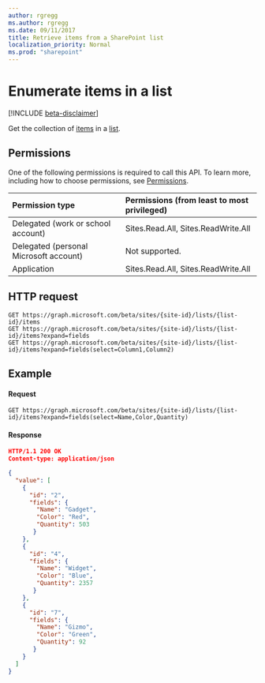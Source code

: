 ```yaml
---
author: rgregg
ms.author: rgregg
ms.date: 09/11/2017
title: Retrieve items from a SharePoint list
localization_priority: Normal
ms.prod: "sharepoint"
---
```

# Enumerate items in a list

[!INCLUDE [beta-disclaimer](../../includes/beta-disclaimer.md)]

Get the collection of [items][item] in a [list][].

[list]: ../resources/list.md
[item]: ../resources/listitem.md

## Permissions

One of the following permissions is required to call this API. To learn more, including how to choose permissions, see [Permissions](/graph/permissions-reference).

|Permission type      | Permissions (from least to most privileged)              |
|:--------------------|:---------------------------------------------------------|
|Delegated (work or school account) | Sites.Read.All, Sites.ReadWrite.All    |
|Delegated (personal Microsoft account) | Not supported.    |
|Application | Sites.Read.All, Sites.ReadWrite.All |

## HTTP request

```http
GET https://graph.microsoft.com/beta/sites/{site-id}/lists/{list-id}/items
GET https://graph.microsoft.com/beta/sites/{site-id}/lists/{list-id}/items?expand=fields
GET https://graph.microsoft.com/beta/sites/{site-id}/lists/{list-id}/items?expand=fields(select=Column1,Column2)
```

## Example

#### Request

<!-- { "blockType": "request", "name": "get-list-items" } -->

```http
GET https://graph.microsoft.com/beta/sites/{site-id}/lists/{list-id}/items?expand=fields(select=Name,Color,Quantity)
```

#### Response

<!-- { "blockType": "response", "@odata.type": "Collection(microsoft.graph.listItem)", "truncated": true } -->

```json
HTTP/1.1 200 OK
Content-type: application/json

{
  "value": [
    {
      "id": "2",
      "fields": {
        "Name": "Gadget",
        "Color": "Red",
        "Quantity": 503
       }
    },
    {
      "id": "4",
      "fields": {
        "Name": "Widget",
        "Color": "Blue",
        "Quantity": 2357
       }
    },
    {
      "id": "7",
      "fields": {
        "Name": "Gizmo",
        "Color": "Green",
        "Quantity": 92
       }
    }
  ]
}
```

<!--
{
  "type": "#page.annotation",
  "description": "",
  "keywords": "",
  "section": "documentation",
  "tocPath": "ListItem/Enumerate",
  "suppressions": [
    "Error: /api-reference/beta/api/listitem-list.md:\r\n      Exception processing links.\r\n    System.ArgumentException: Link Definition was null. Link text: !INCLUDE [beta-disclaimer](../../includes/beta-disclaimer.md)\r\n      at ApiDoctor.Validation.DocFile.get_LinkDestinations()\r\n      at ApiDoctor.Validation.DocSet.ValidateLinks(Boolean includeWarnings, String[] relativePathForFiles, IssueLogger issues, Boolean requireFilenameCaseMatch, Boolean printOrphanedFiles)"
  ]
}
-->
